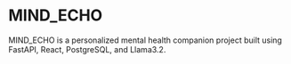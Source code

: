 # MIND_ECHO

MIND_ECHO is a personalized mental health companion project built using FastAPI, React, PostgreSQL, and Llama3.2.
